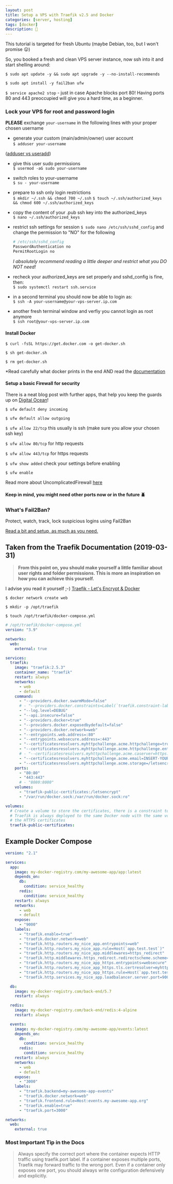 ```yaml
---
layout: post
title: Setup a VPS with Traefik v2.5 and Docker
categories: [server, hosting]
tags: [docker]
description: 🐳
---
```


This tutorial is targeted for fresh Ubuntu (maybe Debian, too, but I won't promise 😛)

So, you booked a fresh and clean VPS server instance, now ssh into it and start shelling around:

`$ sudo apt update -y && sudo apt upgrade -y --no-install-recommends`

`$ sudo apt install -y fail2ban ufw`

`$ service apache2 stop` - just in case Apache blocks port 80! Having ports 80 and 443 preoccupied will give you a hard time, as a beginner.

### Lock your VPS for root and password login

**PLEASE** exchange `your-username` in the following lines with your proper chosen username

- generate your custom (main/admin/owner) user account  
  `$ adduser your-username`

([adduser vs useradd](https://superuser.com/a/547973))

- give this user sudo permissions  
  `$ usermod -aG sudo your-username`

- switch roles to your-username  
  `$ su - your-username`

- prepare to ssh only login restrictions  
  `$ mkdir ~/.ssh && chmod 700 ~/.ssh`
  `$ touch ~/.ssh/authorized_keys && chmod 600 ~/.ssh/authorized_keys`

- copy the content of your .pub ssh key into the authorized_keys  
  `$ nano ~/.ssh/authorized_keys`

- restrict ssh settings for session
  `$ sudo nano /etc/ssh/sshd_config` and change the permission to "NO" for the following

  ```bash
  # /etc/ssh/sshd_config
  PasswordAuthentication no
  PermitRootLogin no
  ```

  _I absolutely recommend reading a little deeper and restrict what you DO NOT need!_

- recheck your authorized_keys are set properly and sshd_config is fine, then:  
  `$ sudo systemctl restart ssh.service`

- in a second terminal you should now be able to login as:  
  `$ ssh -A your-username@your-vps-server.ip.com`

- another fresh terminal window and verfiy you cannot login as root anymore  
  `$ ssh root@your-vps-server.ip.com`

#### Install Docker

`$ curl -fsSL https://get.docker.com -o get-docker.sh`

`$ sh get-docker.sh`

`$ rm get-docker.sh`

\*Read carefully what docker prints in the end AND read the [documentation](https://docs.docker.com/engine/install/ubuntu/#install-using-the-convenience-script)

#### Setup a basic Firewall for security

There is a neat blog post with further apps, that help you keep the guards up on [Digital Ocean](https://www.digitalocean.com/community/tutorials/an-introduction-to-securing-your-linux-vps)!

`$ ufw default deny incoming`

`$ ufw default allow outgoing`

`$ ufw allow 22/tcp` this usually is ssh (make sure you allow your chosen ssh key)

`$ ufw allow 80/tcp` for http requests

`$ ufw allow 443/tcp` for https requests

`$ ufw show added` check your settings before enabling

`$ ufw enable`

Read more about UncomplicatedFirewall [here](https://wiki.ubuntu.com/UncomplicatedFirewall)

#### Keep in mind, you might need other ports now or in the future 🪲

### What's Fail2Ban?

Protect, watch, track, lock suspicious logins using Fail2Ban

[Read a bit and setup, as much as you need.](https://wiki.ubuntuusers.de/fail2ban/)

## Taken from the Traefik Documentation (2019-03-31)

> **From this point on, you should make yourself a little familiar about user rights and folder permissions. This is more an inspiration on how you can achieve this yourself.**

I advise you read it yourself ;-) [Traefik - Let's Encrypt & Docker](https://docs.traefik.io/user-guide/docker-and-lets-encrypt/)

`$ docker network create web`

`$ mkdir -p /opt/traefik`

`$ touch /opt/traefik/docker-compose.yml`

```yaml
# /opt/traefik/docker-compose.yml
version: "3.9"

networks:
  web:
    external: true

services:
  traefik:
    image: "traefik:2.5.3"
    container_name: "traefik"
    restart: always
    networks:
      - web
      - default
    command:
      - "--providers.docker.swarmMode=false"
      # - "--providers.docker.constraints=Label(`traefik.constraint-label`, `traefik-public`)"
      - "--log.level=DEBUG"
      - "--api.insecure=false"
      - "--providers.docker=true"
      - "--providers.docker.exposedbydefault=false"
      - "--providers.docker.network=web"
      - "--entrypoints.web.address=:80"
      - "--entrypoints.websecure.address=:443"
      - "--certificatesresolvers.myhttpchallenge.acme.httpchallenge=true"
      - "--certificatesresolvers.myhttpchallenge.acme.httpchallenge.entrypoint=web"
      # - "--certificatesresolvers.myhttpchallenge.acme.caserver=https://acme-staging-v02.api.letsencrypt.org/directory"
      - "--certificatesresolvers.myhttpchallenge.acme.email=INSERT-YOUR-EMAIL-HERE@test.test"
      - "--certificatesresolvers.myhttpchallenge.acme.storage=/letsencrypt/acme.json"
    ports:
      - "80:80"
      - "443:443"
      # - "8080:8080"
    volumes:
      - "traefik-public-certificates:/letsencrypt"
      - "/var/run/docker.sock:/var/run/docker.sock:ro"

volumes:
  # Create a volume to store the certificates, there is a constraint to make sure
  # Traefik is always deployed to the same Docker node with the same volume containing
  # the HTTPS certificates
  traefik-public-certificates:
```

## Example Docker Compose

```yaml
version: "2.1"

services:
  app:
    image: my-docker-registry.com/my-awesome-app/app:latest
    depends_on:
      db:
        condition: service_healthy
      redis:
        condition: service_healthy
    restart: always
    networks:
      - web
      - default
    expose:
      - "9000"
    labels:
      - "traefik.enable=true"
      - "traefik.docker.network=web"
      - "traefik.http.routers.my_nice_app.entrypoints=web"
      - "traefik.http.routers.my_nice_app.rule=Host(`app.test.test`)"
      - "traefik.http.routers.my_nice_app.middlewares=https_redirect"
      - "traefik.http.middlewares.https_redirect.redirectscheme.scheme=https"
      - "traefik.http.routers.my_nice_app_https.entrypoints=websecure"
      - "traefik.http.routers.my_nice_app_https.tls.certresolver=myhttpchallenge"
      - "traefik.http.routers.my_nice_app_https.rule=Host(`app.test.test`)"
      - "traefik.http.services.my_nice_app.loadbalancer.server.port=9000"

  db:
    image: my-docker-registry.com/back-end/5.7
    restart: always

  redis:
    image: my-docker-registry.com/back-end/redis:4-alpine
    restart: always

  events:
    image: my-docker-registry.com/my-awesome-app/events:latest
    depends_on:
      db:
        condition: service_healthy
      redis:
        condition: service_healthy
    restart: always
    networks:
      - web
      - default
    expose:
      - "3000"
    labels:
      - "traefik.backend=my-awesome-app-events"
      - "traefik.docker.network=web"
      - "traefik.frontend.rule=Host:events.my-awesome-app.org"
      - "traefik.enable=true"
      - "traefik.port=3000"

networks:
  web:
    external: true
```

### Most Important Tip in the Docs

> Always specify the correct port where the container expects HTTP traffic using traefik.port label.
> If a container exposes multiple ports, Traefik may forward traffic to the wrong port. Even if a container only exposes one port, you should always write configuration defensively and explicitly.
